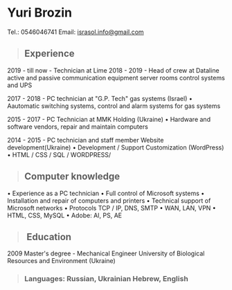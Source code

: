 # Yuri Brozin
Tel.: 0546046741
Email: israsol.info@gmail.com

> ## Experience
2019 - till now - Technician at Lime
2018 - 2019 - Head of crew at Dataline
active and passive communication equipment server rooms control systems and UPS

2017 - 2018 - PC technician at "G.P. Tech" gas systems (Israel)
• Aautomatic switching systems, control and alarm systems for gas systems

2015 - 2017 - PC Technician at MMK Holding (Ukraine)
• Hardware and software vendors, repair and maintain computers

2014 - 2015 - PC technician and staff member Website development(Ukraine)
• Development / Support Customization (WordPress)
• HTML / CSS / SQL / WORDPRESS/

> ## Computer knowledge

• Experience as a PC technician
• Full control of Microsoft systems
• Installation and repair of computers and printers
• Technical support of Microsoft networks
• Protocols TCP / IP, DNS, SMTP
• WAN, LAN, VPN
• HTML, CSS, MySQL
• Adobe: AI, PS, AE
> ##  Education
2009 Master's degree - Mechanical Engineer University of Biological Resources and Environment (Ukraine)
> ### Languages: Russian, Ukrainian Hebrew, English
